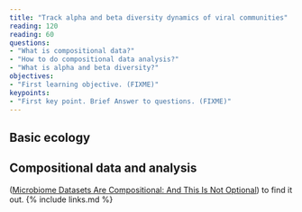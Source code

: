 ```yaml
---
title: "Track alpha and beta diversity dynamics of viral communities"
reading: 120
reading: 60
questions:
- "What is compositional data?"
- "How to do compositional data analysis?"
- "What is alpha and beta diversity?"
objectives:
- "First learning objective. (FIXME)"
keypoints:
- "First key point. Brief Answer to questions. (FIXME)"
---
```

## Basic ecology

## Compositional data and analysis

([Microbiome Datasets Are Compositional: And This Is Not Optional](https://www.frontiersin.org/articles/10.3389/fmicb.2017.02224/full)) to find it out.
{% include links.md %}

